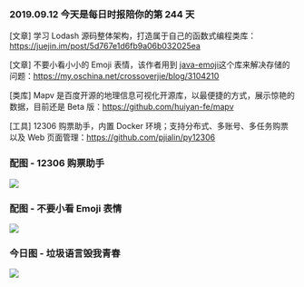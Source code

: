 ### 2019.09.12 今天是每日时报陪你的第 244 天

[文章] 学习 Lodash 源码整体架构，打造属于自己的函数式编程类库：<https://juejin.im/post/5d767e1d6fb9a06b032025ea>

[文章] 不要小看小小的 Emoji 表情，该作者用到 [java-emoji](https://github.com/vdurmont/emoji-java)这个库来解决存储的问题：<https://my.oschina.net/crossoverjie/blog/3104210>

[类库] Mapv 是百度开源的地理信息可视化开源库，以最便捷的方式，展示惊艳的数据，目前还是 Beta 版：<https://github.com/huiyan-fe/mapv>

[工具] 12306 购票助手，内置 Docker 环境；支持分布式、多账号、多任务购票以及 Web 页面管理：<https://github.com/pjialin/py12306>

### 配图 - 12306 购票助手
![](https://raw.githubusercontent.com/pjialin/py12306/master/data/images/web.png)

### 配图 - 不要小看 Emoji 表情
![](https://oscimg.oschina.net/oscnet/13ab1327119c9a7d72e18c83faf40e10e3a.jpg)

### 今日图 - 垃圾语言毁我青春
![](http://qn.40zhe.com/16d23514b9feee1f)
